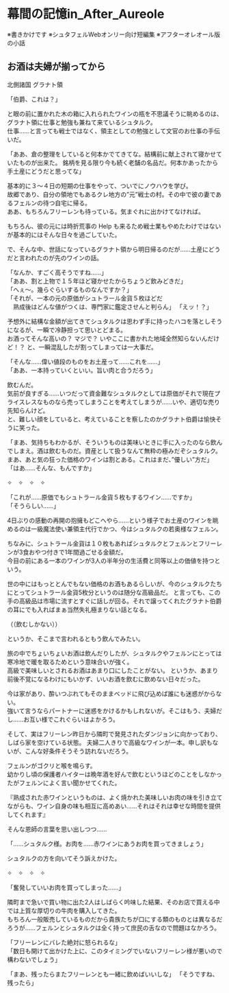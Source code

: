 # 幕間の記憶in_After_Aureole
※書きかけです
※シュタフェルWebオンリー向け短編集
※アフターオレオール版の小話

## お酒は夫婦が揃ってから

北側諸国 グラナト領

「伯爵、これは？」  

と眼の前に置かれた木の箱に入れられたワインの瓶を不思議そうに眺めるのは、グラナト領に仕事と勉強も兼ねて来ているシュタルク。  
仕事……と言っても戦士ではなく、領主としての勉強として文官のお仕事の手伝いだ。  

「ああ、倉の整理をしていると何本かでてきてな。結構前に献上されて寝かせていたものが出来た。
 銘柄を見る限り今も続く老舗の名品だ。何本かあったから手土産にどうだと思ってな」

基本的に３～４日の短期の仕事をやって、ついでにノウハウを学び。  
故郷であり、自分の領地でもあるクレ地方の”元”戦士の村。その中で彼の妻であるフェルンの待つ自宅に帰る。  
ああ、もちろんフリーレンも待っている。気まぐれに出かけてなければ。

もちろん、彼の元には時折荒事の Help も来るため戦士業もやめたわけではないが基本的にはそんな日々を過ごしていた。

で、そんな中、世話になっているグラナト領から明日帰るのだが……土産にどうだと言われたのが先のワインの話。

「なんか、すごく高そうですね……」  
「ああ、割と上物で１５年ほど寝かせたからちょうど飲みどきだ」  
「へぇ～。幾らぐらいするものなんですか？」  
「それが、一本の元の原価がシュトラール金貨５枚ほどだ  
　熟成後はどんな値がつくは、専門家に鑑定させんと判らん」 
「えッ！？」

予想外に結構な金額が出てきてシュタルクは思わず手に持ったハコを落としそうになるが、一瞬で冷静担って思いとどまる。  
お酒ってそんな高いの？ マジで？ いやここに書かれた地域全然知らないんだけど！？ 
と、一瞬混乱したが割ってしまっては一大事だ。  

「そんな……偉い値段のものをお土産って……これを……」  
「ああ、一本持っていくといい。旨い肉と合うだろう」

飲むんだ。  
気前が良すぎる……いつだって資金難なシュタルクとしては原価がそれで現在プライスレスなものなら売ってしまうことを考えてしまうが……いや、適切な売り先知らんけど。  
と、難しい顔をしていると、考えていることを察したのかグラナト伯爵は愉快そうに笑った。

「まあ、気持ちもわかるが、そういうものは美味いときに手に入ったのなら飲んでしまえ。酒は飲むものだ。資産として扱うなんて無粋の極みだぞシュタルク。  
まあ、あと気の狂った価格のワインは割とある。これはまだ、”優しい”方だ」  
「はあ……そんな、もんですか」

✧　✧　✧　✧

「これが……原価でもシュトラール金貨５枚もするワイン……ですか」  
「そうらしい……」

4日ぶりの感動の再開の抱擁もどこへやら……という様子でお土産のワインを眺めるのは一級魔法使い兼領主代行でかつ、今はシュタルクの若奥様なフェルン。

ちなみに、シュトラール金貨は１０枚もあればシュタルクとフェルンとフリーレンが3食おやつ付きで1年間過ごせる金額だ。  
今目の前にある一本のワインが3人の半年分の生活費と同等以上の価値を持つという。

世の中にはもっととんでもない価格のお酒もあるらしいが、今のシュタルクたちにとってシュトラール金貨5枚分というのは随分な高級品だ。
と言っても、この手の高級品は市場に流すとすぐに話しが回る。それで譲ってくれたグラナト伯爵の耳にでも入ればまぁ当然失礼極まりない話となる。

（（飲むしかない））

というか、そこまで言われるともう飲んでみたい。

旅の中でちょいちょいお酒は飲んだりしたが、シュタルクやフェルンにとっては寒冷地で暖を取るためという意味合いが強く。  
高級で美味しいとされるお酒はあまり口にしたことがない。
というか、あまり前後不覚になるわけにもいかず、いいお酒を飲むに飲めない日々だった。

今は家があり、酔いつぶれてもそのままベッドに飛び込めば誰にも迷惑がからない。  
強いて言うならパートナーに迷惑をかけるかもしれないが。そこはもう、夫婦だし……お互い様でこれぐらいはよかろう。

そして、実はフリーレン昨日から隣町で発見されたダンジョンに向かっており、しばら家を空けている状態。
夫婦二人きりで高級なワインが一本。申し訳もないが、こんな好条件そうそう訪れないだろう。

フェルンがゴクリと喉を鳴らす。  
幼かりし頃の保護者ハイターは晩年酒を好んで飲むというほどのことをしなかったがフェルンによく言い聞かせてくれた。

『熟成された赤ワインというものは、よく焼かれた美味しいお肉の味を引き立てながらも、ワイン自身の味も相互に高めあい……それはそれは幸せな時間を提供してくれます』

そんな恩師の言葉を思い出しつつ……

「……シュタルク様。お肉を……赤ワインにあうお肉を買ってきましょう」

シュタルクの方を向いてそう訴えかけた。

✧　✧　✧　✧

「奮発していいお肉を買ってしまった……」

隣町まで急いで買い物に出た2人はしばらく吟味した結果、そのお店で買える中では上質な厚切りの牛肉を購入してきた。  
もちろん一般販売しているものだから貴族たちが口にする類のものとは異なるだろうが……フェルンとシュタルクは全く持って庶民の舌なので問題はなかろう。

「フリーレンにバレた絶対に怒られるな」  
「数日も開けて出かけた上に、このタイミングでいないフリーレン様が悪いので構わないでしょう」  


「まあ、残ったらまたフリーレンとも一緒に飲めばいいしな」
「そうですね、残ったら」
